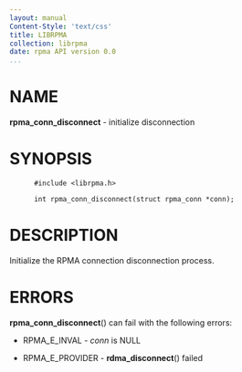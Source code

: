 ```yaml
---
layout: manual
Content-Style: 'text/css'
title: LIBRPMA
collection: librpma
date: rpma API version 0.0
...
```


[comment]: <> (SPDX-License-Identifier: BSD-3-Clause)
[comment]: <> (Copyright 2020, Intel Corporation)

NAME
====

**rpma\_conn\_disconnect** - initialize disconnection

SYNOPSIS
========

          #include <librpma.h>

          int rpma_conn_disconnect(struct rpma_conn *conn);

DESCRIPTION
===========

Initialize the RPMA connection disconnection process.

ERRORS
======

**rpma\_conn\_disconnect**() can fail with the following errors:

-   RPMA\_E\_INVAL - *conn* is NULL

-   RPMA\_E\_PROVIDER - **rdma\_disconnect**() failed
